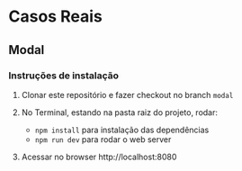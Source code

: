 # Casos Reais

## Modal

### Instruções de instalação

1. Clonar este repositório e fazer checkout no branch `modal`

2. No Terminal, estando na pasta raiz do projeto, rodar:
    * `npm install` para instalação das dependências
    * `npm run dev` para rodar o web server

3. Acessar no browser http://localhost:8080
